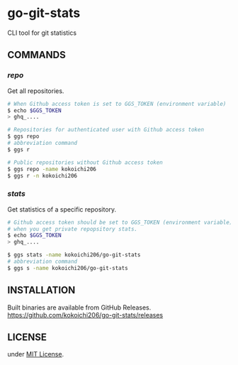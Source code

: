 # go-git-stats

CLI tool for git statistics

## COMMANDS

### _repo_

Get all repositories.

```sh
# When Github access token is set to GGS_TOKEN (environment variable)
$ echo $GGS_TOKEN
> ghq_....

# Repositories for authenticated user with Github access token
$ ggs repo
# abbreviation command
$ ggs r

# Public repositories without Github access token
$ ggs repo -name kokoichi206
$ ggs r -n kokoichi206
```

### _stats_

Get statistics of a specific repository.

```sh
# Github access token should be set to GGS_TOKEN (environment variable)
# when you get private repopsitory stats.
$ echo $GGS_TOKEN
> ghq_....

$ ggs stats -name kokoichi206/go-git-stats
# abbreviation command
$ ggs s -name kokoichi206/go-git-stats
```

## INSTALLATION

Built binaries are available from GitHub Releases.
https://github.com/kokoichi206/go-git-stats/releases

## LICENSE

under [MIT License](./LICENSE).
